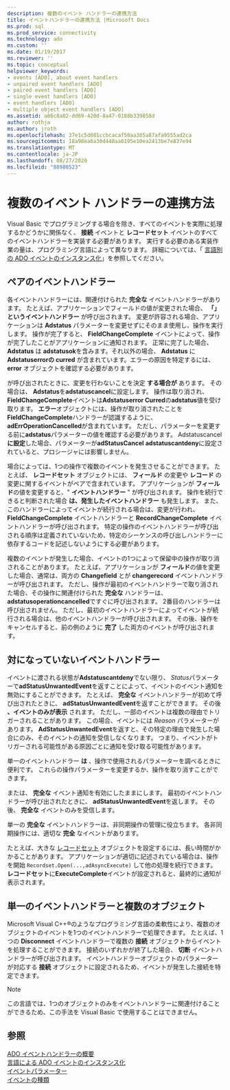```yaml
---
description: 複数のイベント ハンドラーの連携方法
title: イベントハンドラーの連携方法 |Microsoft Docs
ms.prod: sql
ms.prod_service: connectivity
ms.technology: ado
ms.custom: ''
ms.date: 01/19/2017
ms.reviewer: ''
ms.topic: conceptual
helpviewer_keywords:
- events [ADO], about event handlers
- unpaired event handlers [ADO]
- paired event handlers [ADO]
- single event handlers [ADO]
- event handlers [ADO]
- multiple object event handlers [ADO]
ms.assetid: a86c8a02-dd69-420d-8a47-0188b339858d
author: rothja
ms.author: jroth
ms.openlocfilehash: 37e1c5d081ccbcacaf50aa385a87afa9555ad2ca
ms.sourcegitcommit: 18a98ea6a30d448aa6195e10ea2413be7e837e94
ms.translationtype: MT
ms.contentlocale: ja-JP
ms.lasthandoff: 08/27/2020
ms.locfileid: "88980523"
---
```

# <a name="how-event-handlers-work-together"></a>複数のイベント ハンドラーの連携方法
Visual Basic でプログラミングする場合を除き、すべてのイベントを実際に処理するかどうかに関係なく、 **接続** イベントと **レコードセット** イベントのすべてのイベントハンドラーを実装する必要があります。 実行する必要のある実装作業の量は、プログラミング言語によって異なります。 詳細については、「 [言語別の ADO イベントのインスタンス化](./ado-event-instantiation-by-language.md)」を参照してください。  
  
## <a name="paired-event-handlers"></a>ペアのイベントハンドラー  
 各イベントハンドラーには、関連付けられた **完全な** イベントハンドラーがあります。 たとえば、アプリケーションでフィールドの値が変更された場合、 **「」というイベントハンドラー** が呼び出されます。 変更が許容される場合、アプリケーションは **Adstatus** パラメーターを変更せずにそのまま使用し、操作を実行します。 操作が完了すると、 **FieldChangeComplete** イベントによって、操作が完了したことがアプリケーションに通知されます。 正常に完了した場合、 **Adstatus** は **adstatusok**を含みます。それ以外の場合、 **Adstatus** に **Adstatuserrorの curred** が含まれています。エラーの原因を特定するには、 **error** オブジェクトを確認する必要があります。  
  
 が呼び出されたときに、変更を行わないことを決定 **する場合が** あります。 その場合は、 **Adstatus**を**adstatuscancel**に設定します。 操作は取り消され、 **FieldChangeComplete**イベントは**Adstatuserror Curred**の**adstatus**値を受け取ります。 **エラー**オブジェクトには、操作が取り消されたことを**FieldChangeComplete**ハンドラーが認識するように、 **adErrOperationCancelled**が含まれています。 ただし、パラメーターを変更する前に**adstatus**パラメーターの値を確認する必要があります。 Adstatuscancel**に設定**した場合、パラメーターが**adStatusCancel** **adstatuscantdeny**に設定されていると、プロシージャには影響しません。  
  
 場合によっては、1つの操作で複数のイベントを発生させることができます。 たとえば、 **レコードセット** オブジェクトには、 **フィールド** の変更や **レコード** の変更に関するイベントがペアで含まれています。 アプリケーションが **フィールド**の値を変更すると、" **イベントハンドラー** " が呼び出されます。 操作を続行できると判断された場合 **は、発生したイベントハンドラー** も発生します。 また、このハンドラーによってイベントが続行される場合は、変更が行われ、 **FieldChangeComplete** イベントハンドラーと **RecordChangeComplete** イベントハンドラーが呼び出されます。 特定の操作のイベントハンドラーが呼び出される順序は定義されていないため、特定のシーケンスの呼び出しハンドラーに依存するコードを記述しないようにする必要があります。  
  
 複数のイベントが発生した場合、イベントの1つによって保留中の操作が取り消されることがあります。 たとえば、アプリケーションが **フィールド**の値を変更した場合、通常は、両方の **Changefield** とが **changerecord** イベントハンドラーが呼び出されます。 ただし、操作が最初のイベントハンドラーで取り消された場合、その操作に関連付けられた **完全な** ハンドラーは、 **adstatusoperationcancelled**ですぐに呼び出されます。 2番目のハンドラーは呼び出されません。 ただし、最初のイベントハンドラーによってイベントが続行される場合は、他のイベントハンドラーが呼び出されます。 その後、操作をキャンセルすると、前の例のように **完了** した両方のイベントが呼び出されます。  
  
## <a name="unpaired-event-handlers"></a>対になっていないイベントハンドラー  
 イベントに渡される状態が**Adstatuscantdeny**でない限り、 *Status*パラメーターで**adStatusUnwantedEvent**を返すことによって、イベントのイベント通知を無効にすることができます。 たとえば、 **完全な** イベントハンドラーが初めて呼び出されたときに、 **adStatusUnwantedEvent**を返すことができます。 その後 **、イベントのみが表示** されます。 ただし、一部のイベントは複数の理由でトリガーされることがあります。 この場合、イベントには *Reason* パラメーターがあります。 **AdStatusUnwantedEvent**を返すと、その特定の理由で発生した場合にのみ、そのイベントの通知を受信しなくなります。 つまり、イベントがトリガーされる可能性がある原因ごとに通知を受け取る可能性があります。  
  
 単一のイベントハンドラー **は** 、操作で使用されるパラメーターを調べるときに便利です。 これらの操作パラメーターを変更するか、操作を取り消すことができます。  
  
 または、 **完全な** イベント通知を有効にしたままにします。 最初のイベントハンドラーが呼び出されたときに、 **adStatusUnwantedEvent**を返します。 その後、 **完全な** イベントのみを受信します。  
  
 単一の **完全な** イベントハンドラーは、非同期操作の管理に役立ちます。 各非同期操作には、適切な **完全** なイベントがあります。  
  
 たとえば、大きな [レコードセット](../../reference/ado-api/recordset-object-ado.md) オブジェクトを設定するには、長い時間がかかることがあります。 アプリケーションが適切に記述されている場合は、操作を開始 `Recordset.Open(...,adAsyncExecute)` して他の処理を続行できます。 **レコードセット**に**ExecuteComplete**イベントが設定されると、最終的に通知が表示されます。  
  
## <a name="single-event-handlers-and-multiple-objects"></a>単一のイベントハンドラーと複数のオブジェクト  
 Microsoft Visual C++®のようなプログラミング言語の柔軟性により、複数のオブジェクトのイベントを1つのイベントハンドラーで処理できます。 たとえば、1つの **Disconnect** イベントハンドラーで複数の **接続** オブジェクトからイベントを処理することができます。 接続のいずれかが終了した場合、 **切断** イベントハンドラーが呼び出されます。 イベントハンドラーオブジェクトのパラメーターが対応する **接続** オブジェクトに設定されるため、イベントが発生した接続を特定できます。  
  
> [!NOTE]
>  この言語では、1つのオブジェクトのみをイベントハンドラーに関連付けることができるため、この手法を Visual Basic で使用することはできません。  
  
## <a name="see-also"></a>参照  
 [ADO イベントハンドラーの概要](./ado-event-handler-summary.md)   
 [言語による ADO イベントのインスタンス化](./ado-event-instantiation-by-language.md)   
 [イベントパラメーター](./event-parameters.md)   
 [イベントの種類](./types-of-events.md)